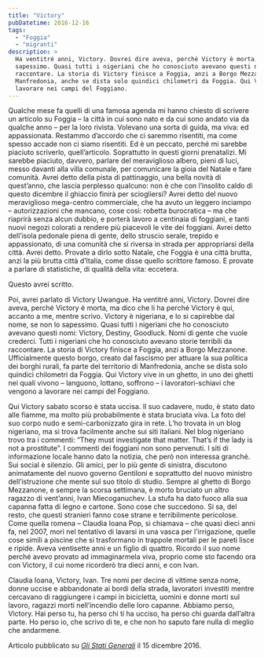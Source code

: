 ```yaml
---
title: "Victory"
pubDatetime: 2016-12-16
tags: 
  - "Foggia"
  - "migranti"
description: >
  Ha ventitré anni, Victory. Dovrei dire aveva, perché Victory è morta, ma dico che li ha perché Victory è qui, accanto a me, mentre scrivo. Victory è nigeriana, e lo si capirebbe dal nome, se non lo 
  sapessimo. Quasi tutti i nigeriani che ho conosciuto avevano questi nomi: Victory, Destiny, Goodluck. Nomi di gente che vuole crederci. Tutti i nigeriani che ho conosciuto avevano storie terribili da 
  raccontare. La storia di Victory finisce a Foggia, anzi a Borgo Mezzanone. Ufficialmente questo borgo, creato dal fascismo per attuare la sua politica dei borghi rurali, fa parte del territorio di 
  Manfredonia, anche se dista solo quindici chilometri da Foggia. Qui Victory vive in un ghetto, in uno dei ghetti nei quali vivono – languono, lottano, soffrono – i lavoratori-schiavi che vengono a 
  lavorare nei campi del Foggiano.
---
```


Qualche mese fa quelli di una famosa agenda mi hanno chiesto di scrivere un articolo su Foggia – la città in cui sono nato e da cui sono andato via da qualche anno – per la loro rivista. Volevano una sorta di guida, ma viva: ed appassionata. Restammo d’accordo che ci saremmo risentiti, ma come spesso accade non ci siamo risentiti. Ed è un peccato, perché mi sarebbe piaciuto scriverlo, quell’articolo. Soprattutto in questi giorni prenatalizi. Mi sarebbe piaciuto, davvero, parlare del meraviglioso albero, pieni di luci, messo davanti alla villa comunale, per comunicare la gioia del Natale e fare comunità. Avrei detto della pista di pattinaggio, una bella novità di quest’anno, che lascia perplesso qualcuno: non è che con l’insolito caldo di questo dicembre il ghiaccio finirà per sciogliersi? Avrei detto del nuovo meraviglioso mega-centro commerciale, che ha avuto un leggero inciampo – autorizzazioni che mancano, cose così: robetta burocratica – ma che riaprirà senza alcun dubbio, e porterà lavoro a centinaia di foggiani, e tanti nuovi negozi colorati a rendere più piacevoli le vite dei foggiani. Avrei detto dell’isola pedonale piena di gente, dello struscio serale, trepido e appassionato, di una comunità che si riversa in strada per appropriarsi della città. Avrei detto. Provate a dirlo sotto Natale, che Foggia è una città brutta, anzi la più brutta città d’Italia, come disse quello scrittore famoso. E provate a parlare di statistiche, di qualità della vita: eccetera.

Questo avrei scritto.

Poi, avrei parlato di Victory Uwangue. Ha ventitré anni, Victory. Dovrei dire aveva, perché Victory è morta, ma dico che li ha perché Victory è qui, accanto a me, mentre scrivo. Victory è nigeriana, e lo si capirebbe dal nome, se non lo sapessimo. Quasi tutti i nigeriani che ho conosciuto avevano questi nomi: Victory, Destiny, Goodluck. Nomi di gente che vuole crederci. Tutti i nigeriani che ho conosciuto avevano storie terribili da raccontare. La storia di Victory finisce a Foggia, anzi a Borgo Mezzanone. Ufficialmente questo borgo, creato dal fascismo per attuare la sua politica dei borghi rurali, fa parte del territorio di Manfredonia, anche se dista solo quindici chilometri da Foggia. Qui Victory vive in un ghetto, in uno dei ghetti nei quali vivono – languono, lottano, soffrono – i lavoratori-schiavi che vengono a lavorare nei campi del Foggiano.

Qui Victory sabato scorso è stata uccisa. Il suo cadavere, nudo, è stato dato alle fiamme, ma molto più probabilmente è stata bruciata viva. La foto del suo corpo nudo e semi-carbonizzato gira in rete. L’ho trovata in un blog nigeriano, ma si trova facilmente anche sui siti italiani. Nel blog nigeriano trovo tra i commenti: “They must investigate that matter. That’s if the lady is not a prostitute”. I commenti dei foggiani non sono pervenuti. I siti di informazione locale hanno dato la notizia, che però non interessa granché. Sui social è silenzio. Gli amici, per lo più gente di sinistra, discutono animatamente del nuovo governo Gentiloni e soprattutto del nuovo ministro dell’istruzione che mente sul suo titolo di studio. Sempre al ghetto di Borgo Mezzanone, e sempre la scorsa settimana, è morto bruciato un altro ragazzo di vent’anni, Ivan Miecoganuchev. La stufa ha dato fuoco alla sua capanna fatta di legno e cartone. Sono cose che succedono. Si sa, del resto, che questi stranieri fanno cose strane e terribilmente pericolose. Come quella romena – Claudia Ioana Pop, si chiamava – che quasi dieci anni fa, nel 2007, morì nel tentativo di lavarsi in una vasca per l’irrigazione, quelle cose simili a piscine che si trasformano in trappole mortali per le pareti lisce e ripide. Aveva ventisette anni e un figlio di quattro. Ricordo il suo nome perché avevo provato ad immaginarmela viva, proprio come sto facendo ora con Victory, il cui nome ricorderò tra dieci anni, e con Ivan.

Claudia Ioana, Victory, Ivan. Tre nomi per decine di vittime senza nome, donne uccise e abbandonate ai bordi della strada, lavoratori investiti mentre cercavano di raggiungere i campi in bicicletta, uomini e donne morti sul lavoro, ragazzi morti nell’incendio delle loro capanne. Abbiamo perso, Victory. Hai perso tu, ha perso chi ti ha ucciso, ha perso chi guarda dall’altra parte. Ho perso io, che scrivo di te, e che non ho saputo fare nulla di meglio che andarmene.

Articolo pubblicato su _[Gli Stati Generali](http://www.glistatigenerali.com/diritti-umani/victory/)_ il 15 dicembre 2016.
